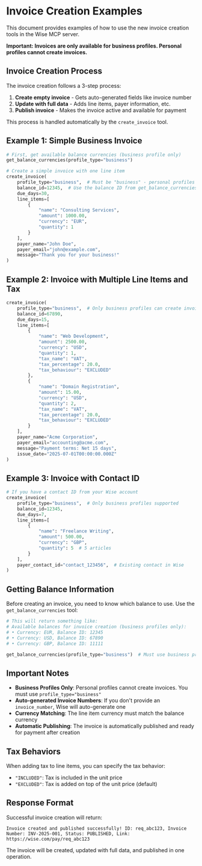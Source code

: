 # Invoice Creation Examples

This document provides examples of how to use the new invoice creation tools in the Wise MCP server.

**Important: Invoices are only available for business profiles. Personal profiles cannot create invoices.**

## Invoice Creation Process

The invoice creation follows a 3-step process:
1. **Create empty invoice** - Gets auto-generated fields like invoice number
2. **Update with full data** - Adds line items, payer information, etc.
3. **Publish invoice** - Makes the invoice active and available for payment

This process is handled automatically by the `create_invoice` tool.

## Example 1: Simple Business Invoice

```python
# First, get available balance currencies (business profile only)
get_balance_currencies(profile_type="business")

# Create a simple invoice with one line item
create_invoice(
    profile_type="business",  # Must be "business" - personal profiles cannot create invoices
    balance_id=12345,  # Use the balance ID from get_balance_currencies
    due_days=30,
    line_items=[
        {
            "name": "Consulting Services",
            "amount": 1000.00,
            "currency": "EUR",
            "quantity": 1
        }
    ],
    payer_name="John Doe",
    payer_email="john@example.com",
    message="Thank you for your business!"
)
```

## Example 2: Invoice with Multiple Line Items and Tax

```python
create_invoice(
    profile_type="business",  # Only business profiles can create invoices
    balance_id=67890,
    due_days=15,
    line_items=[
        {
            "name": "Web Development",
            "amount": 2500.00,
            "currency": "USD",
            "quantity": 1,
            "tax_name": "VAT",
            "tax_percentage": 20.0,
            "tax_behaviour": "EXCLUDED"
        },
        {
            "name": "Domain Registration",
            "amount": 15.00,
            "currency": "USD",
            "quantity": 2,
            "tax_name": "VAT",
            "tax_percentage": 20.0,
            "tax_behaviour": "EXCLUDED"
        }
    ],
    payer_name="Acme Corporation",
    payer_email="accounting@acme.com",
    message="Payment terms: Net 15 days",
    issue_date="2025-07-01T00:00:00.000Z"
)
```

## Example 3: Invoice with Contact ID

```python
# If you have a contact ID from your Wise account
create_invoice(
    profile_type="business",  # Only business profiles supported
    balance_id=12345,
    due_days=7,
    line_items=[
        {
            "name": "Freelance Writing",
            "amount": 500.00,
            "currency": "GBP",
            "quantity": 5  # 5 articles
        }
    ],
    payer_contact_id="contact_123456",  # Existing contact in Wise
)
```

## Getting Balance Information

Before creating an invoice, you need to know which balance to use. Use the `get_balance_currencies` tool:

```python
# This will return something like:
# Available balances for invoice creation (business profiles only):
# • Currency: EUR, Balance ID: 12345
# • Currency: USD, Balance ID: 67890
# • Currency: GBP, Balance ID: 11111

get_balance_currencies(profile_type="business")  # Must use business profile
```

## Important Notes

- **Business Profiles Only**: Personal profiles cannot create invoices. You must use `profile_type="business"`
- **Auto-generated Invoice Numbers**: If you don't provide an `invoice_number`, Wise will auto-generate one
- **Currency Matching**: The line item currency must match the balance currency
- **Automatic Publishing**: The invoice is automatically published and ready for payment after creation

## Tax Behaviors

When adding tax to line items, you can specify the tax behavior:

- `"INCLUDED"`: Tax is included in the unit price
- `"EXCLUDED"`: Tax is added on top of the unit price (default)

## Response Format

Successful invoice creation will return:
```
Invoice created and published successfully! ID: req_abc123, Invoice Number: INV-2025-001, Status: PUBLISHED, Link: https://wise.com/pay/req_abc123
```

The invoice will be created, updated with full data, and published in one operation.
